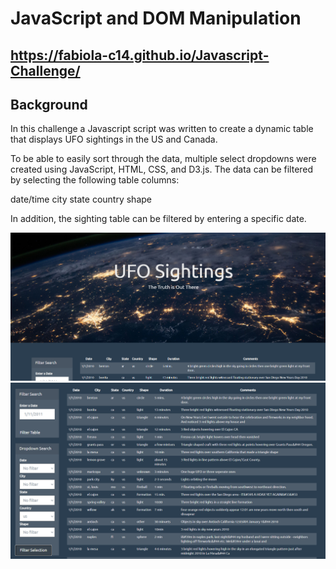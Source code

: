 # JavaScript and DOM Manipulation

## https://fabiola-c14.github.io/Javascript-Challenge/

## Background

In this challenge a Javascript script was written to create a dynamic table that displays UFO sightings in the US and Canada.

To be able to easily sort through the data, multiple select dropdowns were created using JavaScript, HTML, CSS, and D3.js. The data can be filtered by selecting
the following table columns:

date/time
city
state
country
shape

In addition, the sighting table can be filtered by entering a specific date.

![](static/images/image_1.PNG)
![](static/images/image_2.PNG)
